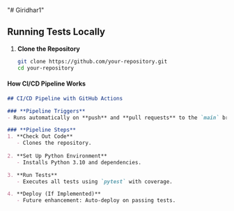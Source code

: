 "# Giridhar1" 

## Running Tests Locally

1. **Clone the Repository**  
   ```bash
   git clone https://github.com/your-repository.git
   cd your-repository


#### **How CI/CD Pipeline Works**
```md
## CI/CD Pipeline with GitHub Actions

### **Pipeline Triggers**
- Runs automatically on **push** and **pull requests** to the `main` branch.

### **Pipeline Steps**
1. **Check Out Code**  
   - Clones the repository.
   
2. **Set Up Python Environment**  
   - Installs Python 3.10 and dependencies.

3. **Run Tests**  
   - Executes all tests using `pytest` with coverage.

4. **Deploy (If Implemented)**  
   - Future enhancement: Auto-deploy on passing tests.

